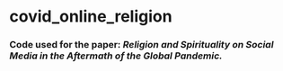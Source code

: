 # covid_online_religion


### Code used for the paper: *Religion and Spirituality on Social Media in the Aftermath of the Global Pandemic.*
